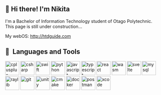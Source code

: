 ## 👋  Hi there! I'm Nikita
I'm a Bachelor of Information Technology student of Otago Polytechnic.
This page is still under construction...

My webOS: http://htdguide.com




<h2> 🔨 &nbsp;Languages and Tools </h2>

<p align="left">
<img src="https://cdn.jsdelivr.net/gh/devicons/devicon@latest/icons/cplusplus/cplusplus-original.svg" alt="cplusplus" width="45" height="45"/>
<img src="https://cdn.jsdelivr.net/gh/devicons/devicon@latest/icons/csharp/csharp-original.svg" alt="csharp" width="45" height="45"/>
<img src="https://icon.icepanel.io/Technology/svg/Swift.svg" alt="swift" width="45" height="45"/>
<img src="https://icon.icepanel.io/Technology/svg/Python.svg" alt="python" width="45" height="45"/>
<img src="https://cdn.jsdelivr.net/gh/devicons/devicon@latest/icons/javascript/javascript-original.svg" alt="javascript" width="45" height="45"/>
<img src="https://icon.icepanel.io/Technology/svg/TypeScript.svg" alt="typescript" width="45" height="45"/>
<img src="https://cdn.jsdelivr.net/gh/devicons/devicon@latest/icons/react/react-original.svg" alt="react" width="45" height="45"/>
<img src="https://icon.icepanel.io/Technology/svg/WebAssembly.svg" alt="wasm" width="45" height="45"/>
<img src="https://icon.icepanel.io/Technology/svg/Svelte.svg" alt="svelte" width="45" height="45"/>
<img src="https://cdn.jsdelivr.net/gh/devicons/devicon@latest/icons/mysql/mysql-original-wordmark.svg" alt="mysql" width="45" height="45"/>
<img src="https://upload.wikimedia.org/wikipedia/commons/f/f4/Raylib_logo.png" alt="raylib" width="45" height="45"/>
<img src="https://cdn.jsdelivr.net/gh/devicons/devicon@latest/icons/git/git-original.svg" alt="git" width="45" height="45"/>
<img src="https://cdn.jsdelivr.net/gh/devicons/devicon@latest/icons/unity/unity-original.svg" alt="unity" width="45" height="45"/>
<img src="https://icon.icepanel.io/Technology/svg/CMake.svg" alt="cmake" width="45" height="45"/>
<img src="https://icon.icepanel.io/Technology/svg/Docker.svg" alt="docker" width="45" height="45"/>
<img src="https://icon.icepanel.io/Technology/svg/Postman.svg" alt="postman" width="45" height="45"/>


<img src="https://icon.icepanel.io/Technology/svg/Xcode.svg" alt="xcode" width="45" height="45"/>
</p>
